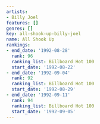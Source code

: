 ```yaml
---
artists:
- Billy Joel
features: []
genres: []
key: all-shook-up-billy-joel
name: All Shook Up
rankings:
- end_date: '1992-08-28'
  rank: 96
  ranking_list: Billboard Hot 100
  start_date: '1992-08-22'
- end_date: '1992-09-04'
  rank: 92
  ranking_list: Billboard Hot 100
  start_date: '1992-08-29'
- end_date: '1992-09-11'
  rank: 94
  ranking_list: Billboard Hot 100
  start_date: '1992-09-05'
---
```


